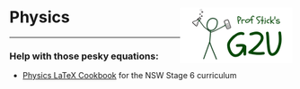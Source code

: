 # Physics <img align="right" src="/media/prof_stick_g2u.png" width="200">

---

### Help with those pesky equations:

* [Physics LaTeX Cookbook](/docs/physics/physics_latex_cookbook.html) for the NSW Stage 6 curriculum
